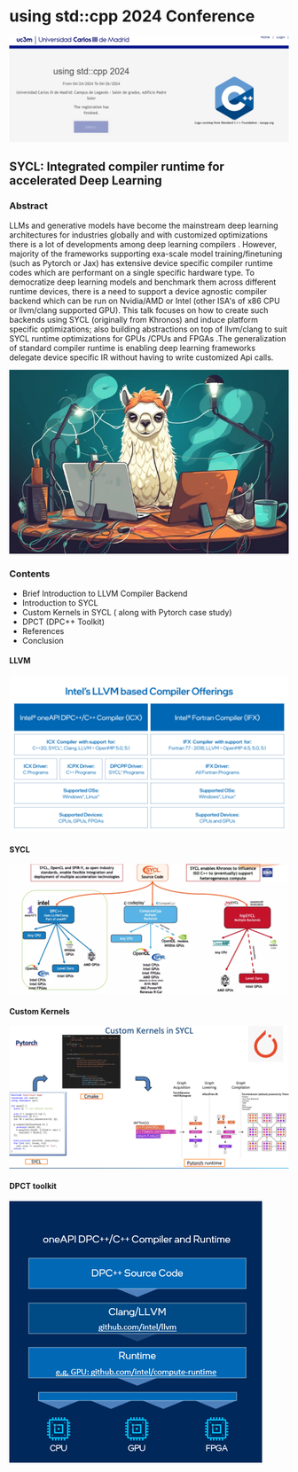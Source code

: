 # using std::cpp 2024 Conference 

<img src = "img/1.png">

## SYCL: Integrated compiler runtime for accelerated Deep Learning 

### Abstract


LLMs and generative models have become the mainstream deep learning architectures for industries globally and with customized optimizations there is a lot of developments among deep learning compilers . However, majority of the frameworks supporting exa-scale model training/finetuning (such as Pytorch or Jax) has extensive device specific compiler runtime codes which are performant on a single specific hardware type. To democratize deep learning models and benchmark them across different runtime devices, there is a need to support a device agnostic compiler backend which can be run on Nvidia/AMD or Intel (other ISA's of x86 CPU or llvm/clang supported GPU). This talk focuses on how to create such backends using SYCL (originally from Khronos) and induce platform specific optimizations; also building abstractions on top of llvm/clang to suit SYCL runtime optimizations for GPUs /CPUs and FPGAs .The generalization of standard compiler runtime is enabling deep learning frameworks delegate device specific IR without having to write customized Api calls. 



<img src = "img/3.webp">


### Contents

- Brief Introduction to LLVM Compiler Backend 
- Introduction to SYCL 
- Custom Kernels in SYCL ( along with Pytorch case study)
- DPCT (DPC++ Toolkit)
- References 
- Conclusion


#### LLVM


<img src="img/2.png">


#### SYCL


<img src = "img/4.png">


#### Custom Kernels


<img src = "img/5.png">


#### DPCT toolkit


<img src = "img/6.png">




